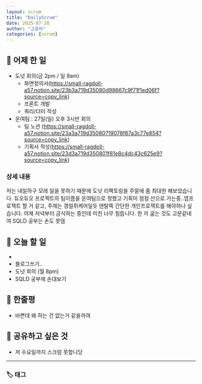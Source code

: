 ```yaml
---
layout: scrum
title: "DailyScrum"
date: 2025-07-28
author: "고윤아"
categories: [scrum]
---
```


## 📝 어제 한 일

- 도넛 회의(금 2pm / 일 9am) 
  - 화면정의서(https://small-ragdoll-a57.notion.site/23b3a719d35080d98667c9f71f1ed06f?source=copy_link)
  - 프론트 개발
  - 쿼리/더미 작성
- 온여팀 : 27일(일) 오후 3시반 회의
  - 팀 노션 (https://small-ragdoll-a57.notion.site/23a3a719d35080719078f87a3c77e854?source=copy_link)
  - 기획서 작성(https://small-ragdoll-a57.notion.site/23d3a719d350801f81e8c4dc43c625e9?source=copy_link)


### 상세 내용

저는 내일하구 모레 일을 못하기 때문에 도넛 리팩토링을 주말에 좀 최대한 해보았습니다.
듀오듀오 프로젝트의 팀이름을 온여팀으로 정했고 기획이 점점 산으로 가는중..앱프로젝트 할 거 같고, 주제는 갱얼쥐케어일듯
덴탈쪽 간단한 개인프로젝트를 해야하나 싶습니다. 
어제 저녁부터 금식하는 중인데 미친 너무 힘듭니다. 한 끼 굶는 것도 고문같네여 
SQLD 공부는 손도 못댐


## 🎯 오늘 할 일
- 
- 블로그쓰기..
- 도넛 회의 (월 8pm)
- SQLD 공부에 손대보기 

## 💭 한줄평
- 바쁜데 왜 하는 건 없는거 같을까여 

## 🔗 공유하고 싶은 것
- 저 수요일까지 스크럼 못합니당 
---

### 🏷️ 태그

